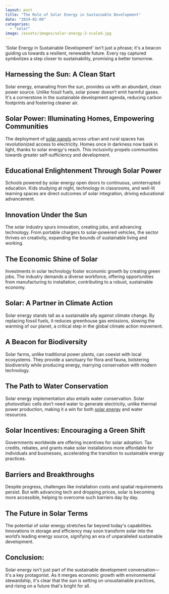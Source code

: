 ```yaml
---
layout: post
title: "The Role of Solar Energy in Sustainable Development"
date: "2024-02-09"
categories: 
  - "solar"
image: /assets/images/solar-energy-2-scaled.jpg
---
```


'Solar Energy in Sustainable Development' isn't just a phrase; it's a beacon guiding us towards a resilient, renewable future. Every ray captured symbolizes a step closer to sustainability, promising a better tomorrow.

## Harnessing the Sun: A Clean Start

Solar energy, emanating from the sun, provides us with an abundant, clean power source. Unlike fossil fuels, solar power doesn’t emit harmful gases. It's a cornerstone in the sustainable development agenda, reducing carbon footprints and fostering cleaner air.

## Solar Power: Illuminating Homes, Empowering Communities

The deployment of [solar panels](/how-do-solar-panels-work/) across urban and rural spaces has revolutionized access to electricity. Homes once in darkness now bask in light, thanks to solar energy's reach. This inclusivity propels communities towards greater self-sufficiency and development.

## Educational Enlightenment Through Solar Power

Schools powered by solar energy open doors to continuous, uninterrupted education. Kids studying at night, technology in classrooms, and well-lit learning spaces are direct outcomes of solar integration, driving educational advancement.

## Innovation Under the Sun

The solar industry spurs innovation, creating jobs, and advancing technology. From portable chargers to solar-powered vehicles, the sector thrives on creativity, expanding the bounds of sustainable living and working.

## The Economic Shine of Solar

Investments in solar technology foster economic growth by creating green jobs. The industry demands a diverse workforce, offering opportunities from manufacturing to installation, contributing to a robust, sustainable economy.

## Solar: A Partner in Climate Action

Solar energy stands tall as a sustainable ally against climate change. By replacing fossil fuels, it reduces greenhouse gas emissions, slowing the warming of our planet, a critical step in the global climate action movement.

## A Beacon for Biodiversity

Solar farms, unlike traditional power plants, can coexist with local ecosystems. They provide a sanctuary for flora and fauna, bolstering biodiversity while producing energy, marrying conservation with modern technology.

## The Path to Water Conservation

Solar energy implementation also entails water conservation. Solar photovoltaic cells don’t need water to generate electricity, unlike thermal power production, making it a win for both [solar energy](/how-is-a-solar-energy-system-composed/) and water resources.

## Solar Incentives: Encouraging a Green Shift

Governments worldwide are offering incentives for solar adoption. Tax credits, rebates, and grants make solar installations more affordable for individuals and businesses, accelerating the transition to sustainable energy practices.

## Barriers and Breakthroughs

Despite progress, challenges like installation costs and spatial requirements persist. But with advancing tech and dropping prices, solar is becoming more accessible, helping to overcome such barriers day by day.

## The Future in Solar Terms

The potential of solar energy stretches far beyond today's capabilities. Innovations in storage and efficiency may soon transform solar into the world’s leading energy source, signifying an era of unparalleled sustainable development.

## Conclusion:

Solar energy isn't just part of the sustainable development conversation—it's a key protagonist. As it merges economic growth with environmental stewardship, it's clear that the sun is setting on unsustainable practices, and rising on a future that's bright for all.
